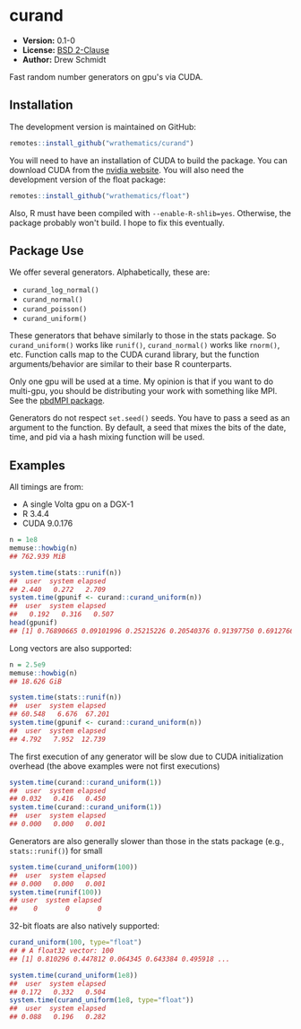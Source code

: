 # curand

* **Version:** 0.1-0
* **License:** [BSD 2-Clause](http://opensource.org/licenses/BSD-2-Clause)
* **Author:** Drew Schmidt


Fast random number generators on gpu's via CUDA.


## Installation

<!-- To install the R package, run:

```r
install.package("curand")
``` -->

The development version is maintained on GitHub:

```r
remotes::install_github("wrathematics/curand")
```

You will need to have an installation of CUDA to build the package. You can download CUDA from the [nvidia website](https://developer.nvidia.com/cuda-downloads). You will also need the development version of the float package:

```r
remotes::install_github("wrathematics/float")
```

Also, R must have been compiled with `--enable-R-shlib=yes`. Otherwise, the package probably won't build. I hope to fix this eventually.



## Package Use

We offer several generators. Alphabetically, these are:

* `curand_log_normal()`
* `curand_normal()`
* `curand_poisson()`
* `curand_uniform()`

These generators that behave similarly to those in the stats package. So `curand_uniform()` works like `runif()`, `curand_normal()` works like `rnorm()`, etc. Function calls map to the CUDA curand library, but the function arguments/behavior are similar to their base R counterparts.

Only one gpu will be used at a time. My opinion is that if you want to do multi-gpu, you should be distributing your work with something like MPI. See the [pbdMPI package](https://cran.r-project.org/web/packages/pbdMPI/index.html).

Generators do not respect `set.seed()` seeds. You have to pass a seed as an argument to the function. By default, a seed that mixes the bits of the date, time, and pid via a hash mixing function will be used.



## Examples

All timings are from:

* A single Volta gpu on a DGX-1
* R 3.4.4
* CUDA 9.0.176

```r
n = 1e8
memuse::howbig(n)
## 762.939 MiB

system.time(stats::runif(n))
##  user  system elapsed 
## 2.440   0.272   2.709 
system.time(gpunif <- curand::curand_uniform(n))
##  user  system elapsed 
##   0.192   0.316   0.507 
head(gpunif)
## [1] 0.76890665 0.09101996 0.25215226 0.20540376 0.91397750 0.69127667
```

Long vectors are also supported:

```r
n = 2.5e9
memuse::howbig(n)
## 18.626 GiB

system.time(stats::runif(n))
##  user  system elapsed 
## 60.548   6.676  67.201 
system.time(gpunif <- curand::curand_uniform(n))
##  user  system elapsed 
## 4.792   7.952  12.739
```

The first execution of any generator will be slow due to CUDA initialization overhead (the above examples were not first executions)

```r
system.time(curand::curand_uniform(1))
##  user  system elapsed 
## 0.032   0.416   0.450 
system.time(curand::curand_uniform(1))
##  user  system elapsed 
## 0.000   0.000   0.001 
```

Generators are also generally slower than those in the stats package (e.g., `stats::runif()`) for small 

```r
system.time(curand_uniform(100))
##  user  system elapsed 
## 0.000   0.000   0.001 
system.time(runif(100))
## user  system elapsed 
##    0       0       0 
```

32-bit floats are also natively supported:

```r
curand_uniform(100, type="float")
## # A float32 vector: 100
## [1] 0.810296 0.447812 0.064345 0.643384 0.495918 ... 

system.time(curand_uniform(1e8))
##  user  system elapsed 
## 0.172   0.332   0.504 
system.time(curand_uniform(1e8, type="float"))
##  user  system elapsed 
## 0.088   0.196   0.282 
```
